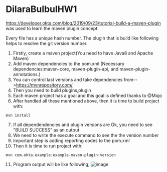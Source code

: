 # DilaraBulbulHW1

https://developer.okta.com/blog/2019/09/23/tutorial-build-a-maven-plugin was used to learn the maven plugin concept.

Every file has a unique hash number. The plugin that is build like following helps to resolve the git version number.

1. Firstly, create a maven project(You need to have Java8 and Apache Maven)
2. Add maven dependencies to the pom.xml (Necessary dependencies:maven-core, maven-plugin-api, and maven-plugin-annotations.)
3. You can control last versions and take dependencies from-->https://mvnrepository.com/
4. Then you need to build plugins,plugin
5. Each maven project has a goal and this goal is defined thanks to @Mojo 
6. After handled all these mentioned above, then it is time to build project with:
  
  ```
  mvn install 
  ```
7. If all dependendencies and plugin versions are Ok, you need to see "BUILD SUCCESS" as an output
8. We need to write the execute command to see the the version number
9. Important step is adding reporting codes to the pom.xml
10. Then it is time to run project with:
 
  ```
mvn com.okta.example:example-maven-plugin:version
  ```
11. Program output will be like following;
![image](https://user-images.githubusercontent.com/97522259/162533204-811db53a-7f6e-4e09-90a6-80ceeac62dcd.png)
